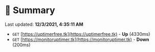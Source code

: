 # 📖 Summary
Last updated: **12/3/2021, 4:35:11 AM**

- `GET` [https://uptimerfree.tk](https://uptimerfree.tk) - **Up** (4330ms)
- `GET` [https://monitoruptimer.tk](https://monitoruptimer.tk) - **Down** (200ms)
